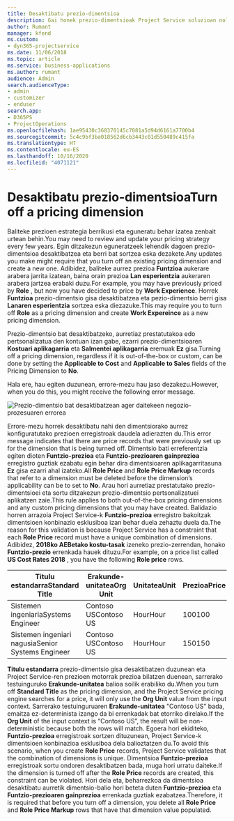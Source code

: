 ```yaml
---
title: Desaktibatu prezio-dimentsioa
description: Gai honek prezio-dimentsioak Project Service soluzioan nola ezarri erakusten du.
author: Rumant
manager: kfend
ms.custom:
- dyn365-projectservice
ms.date: 11/06/2018
ms.topic: article
ms.service: business-applications
ms.author: rumant
audience: Admin
search.audienceType:
- admin
- customizer
- enduser
search.app:
- D365PS
- ProjectOperations
ms.openlocfilehash: 1ae95430c368370145c7081a5d94d6161a7700b4
ms.sourcegitcommit: 5c4c9bf3ba018562d6cb3443c01d550489c415fa
ms.translationtype: HT
ms.contentlocale: eu-ES
ms.lasthandoff: 10/16/2020
ms.locfileid: "4071121"
---
```

# <a name="turn-off-a-pricing-dimension"></a><span data-ttu-id="82390-103">Desaktibatu prezio-dimentsioa</span><span class="sxs-lookup"><span data-stu-id="82390-103">Turn off a pricing dimension</span></span>

<span data-ttu-id="82390-104">Baliteke prezioen estrategia berrikusi eta eguneratu behar izatea zenbait urtean behin.</span><span class="sxs-lookup"><span data-stu-id="82390-104">You may need to review and update your pricing strategy every few years.</span></span> <span data-ttu-id="82390-105">Egin ditzakezun eguneratzeek lehendik dagoen prezio-dimentsioa desaktibatzea eta berri bat sortzea eska dezakete.</span><span class="sxs-lookup"><span data-stu-id="82390-105">Any updates you make might require that you turn off an existing pricing dimension and create a new one.</span></span> <span data-ttu-id="82390-106">Adibidez, baliteke aurrez prezioa **Funtzioa** aukerare arabera jarrita izatean, baina orain prezioa **Lan esperientzia** aukeraren arabera jartzea erabaki duzu.</span><span class="sxs-lookup"><span data-stu-id="82390-106">For example, you may have previously priced by **Role** , but now you have decided to price by **Work Experience**.</span></span> <span data-ttu-id="82390-107">Horrek **Funtzioa** prezio-dimentsio gisa desaktibatzea eta pezio-dimentsio berri gisa **Lanaren esperientzia** sortzea eska diezazuke.</span><span class="sxs-lookup"><span data-stu-id="82390-107">This may require you to turn off **Role** as a pricing dimension and create **Work Expereince** as a new pricing dimension.</span></span> 

<span data-ttu-id="82390-108">Prezio-dimentsio bat desaktibatzeko, aurretiaz prestatutakoa edo pertsonalizatua den kontuan izan gabe, ezarri prezio-dimentsioaren **Kostuari aplikagarria** eta **Salmentei aplikagarria** eremuak **Ez** gisa.</span><span class="sxs-lookup"><span data-stu-id="82390-108">Turning off a pricing dimension, regardless if it is out-of-the-box or custom, can be done by setting the **Applicable to Cost** and **Applicable to Sales** fields of the Pricing Dimension to **No**.</span></span>

<span data-ttu-id="82390-109">Hala ere, hau egiten duzunean, errore-mezu hau jaso dezakezu.</span><span class="sxs-lookup"><span data-stu-id="82390-109">However, when you do this, you might receive the following error message.</span></span>

![Prezio-dimentsio bat desaktibatzean ager daitekeen negozio-prozesuaren errorea](media/Business-Process-Error.png)


<span data-ttu-id="82390-111">Errore-mezu horrek desaktibatu nahi den dimentsiorako aurrez konfiguratutako prezioen erregistroak daudela adierazten du.</span><span class="sxs-lookup"><span data-stu-id="82390-111">This error message indicates that there are price records that were previously set up for the dimension that is being turned off.</span></span> <span data-ttu-id="82390-112">Dimentsio bati erreferentzia egiten dioten **Funtzio-prezioa** eta **Funtzio-prezioaren gainprezioa** erregistro guztiak ezabatu egin behar dira dimentsioaren aplikagarritasuna **Ez** gisa ezarri ahal izateko.</span><span class="sxs-lookup"><span data-stu-id="82390-112">All **Role Price** and **Role Price Markup** records that refer to a dimension must be deleted before the dimension’s applicability can be to set to **No**.</span></span> <span data-ttu-id="82390-113">Arau hori aurretiaz prestatutako prezio-dimentsioei eta sortu ditzakezun prezio-dimentsio pertsonalizatuei aplikatzen zaie.</span><span class="sxs-lookup"><span data-stu-id="82390-113">This rule applies to both out-of-the-box pricing dimensions and any custom pricing dimensions that you may have created.</span></span> <span data-ttu-id="82390-114">Balidazio horren arrazoia Project Service-k **Funtzio-prezioa** erregistro bakoitzak dimentsioen konbinazio esklusiboa izan behar duela zehaztu duela da.</span><span class="sxs-lookup"><span data-stu-id="82390-114">The reason for this validation is because Project Service has a constraint that each **Role Price** record must have a unique combination of dimensions.</span></span> <span data-ttu-id="82390-115">Adibidez, **2018ko AEBetako kostu-tasak** izeneko prezio-zerrendan, honako **Funtzio-prezio** errenkada hauek dituzu.</span><span class="sxs-lookup"><span data-stu-id="82390-115">For example, on a price list called **US Cost Rates 2018** , you have the following **Role price** rows.</span></span> 

| <span data-ttu-id="82390-116">Titulu estandarra</span><span class="sxs-lookup"><span data-stu-id="82390-116">Standard Title</span></span>         | <span data-ttu-id="82390-117">Erakunde-unitatea</span><span class="sxs-lookup"><span data-stu-id="82390-117">Org Unit</span></span>    |<span data-ttu-id="82390-118">Unitatea</span><span class="sxs-lookup"><span data-stu-id="82390-118">Unit</span></span>   |<span data-ttu-id="82390-119">Prezioa</span><span class="sxs-lookup"><span data-stu-id="82390-119">Price</span></span>  |<span data-ttu-id="82390-120">Moneta</span><span class="sxs-lookup"><span data-stu-id="82390-120">Currency</span></span>  |
| -----------------------|-------------|-------|-------|----------|
| <span data-ttu-id="82390-121">Sistemen ingeniaria</span><span class="sxs-lookup"><span data-stu-id="82390-121">Systems Engineer</span></span>|<span data-ttu-id="82390-122">Contoso US</span><span class="sxs-lookup"><span data-stu-id="82390-122">Contoso US</span></span>|<span data-ttu-id="82390-123">Hour</span><span class="sxs-lookup"><span data-stu-id="82390-123">Hour</span></span>| <span data-ttu-id="82390-124">100</span><span class="sxs-lookup"><span data-stu-id="82390-124">100</span></span>|<span data-ttu-id="82390-125">USD</span><span class="sxs-lookup"><span data-stu-id="82390-125">USD</span></span>|
| <span data-ttu-id="82390-126">Sistemen ingeniari nagusia</span><span class="sxs-lookup"><span data-stu-id="82390-126">Senior Systems Engineer</span></span>|<span data-ttu-id="82390-127">Contoso US</span><span class="sxs-lookup"><span data-stu-id="82390-127">Contoso US</span></span>|<span data-ttu-id="82390-128">Hour</span><span class="sxs-lookup"><span data-stu-id="82390-128">Hour</span></span>| <span data-ttu-id="82390-129">150</span><span class="sxs-lookup"><span data-stu-id="82390-129">150</span></span>| <span data-ttu-id="82390-130">USD</span><span class="sxs-lookup"><span data-stu-id="82390-130">USD</span></span>|


<span data-ttu-id="82390-131">**Titulu estandarra** prezio-dimentsio gisa desaktibatzen duzunean eta Project Service-ren prezioen motorrak prezioa bilatzen duenean, sarrerako testuinguruko **Erakunde-unitatea** balioa soilik erabiliko du.</span><span class="sxs-lookup"><span data-stu-id="82390-131">When you turn off **Standard Title** as the pricing dimension, and the Project Service pricing engine searches for a price, it will only use the **Org Unit** value from the input context.</span></span> <span data-ttu-id="82390-132">Sarrerako testuinguruaren **Erakunde-unitatea** "Contoso US" bada, emaitza ez-determinista izango da bi errenkadak bat etorriko direlako.</span><span class="sxs-lookup"><span data-stu-id="82390-132">If the **Org Unit** of the input context is “Contoso US”, the result will be non-deterministic because both the rows will match.</span></span> <span data-ttu-id="82390-133">Egoera hori ekiditeko, **Funtzio-prezioa** erregistroak sortzen dituzunean, Project Service-k dimentsioen konbinazioa esklusiboa dela balioztatzen du.</span><span class="sxs-lookup"><span data-stu-id="82390-133">To avoid this scenario, when you create **Role Price** records, Project Service validates that the combination of dimensions is unique.</span></span> <span data-ttu-id="82390-134">Dimentsioa **Funtzio-prezioa** erregistroak sortu ondoren desaktibatzen bada, muga hori urratu daiteke.</span><span class="sxs-lookup"><span data-stu-id="82390-134">If the dimension is turned off after the **Role Price** records are created, this constraint can be violated.</span></span> <span data-ttu-id="82390-135">Hori dela eta, beharrezkoa da dimentsioa desaktibatu aurretik dimentsio-balio hori beteta duten **Funtzio-prezioa** eta **Funtzio-prezioaren gainprezioa** errenkada guztiak ezabatzea.</span><span class="sxs-lookup"><span data-stu-id="82390-135">Therefore, it is required that before you turn off a dimension, you delete all **Role Price** and **Role Price Markup** rows that have that dimension value populated.</span></span>


